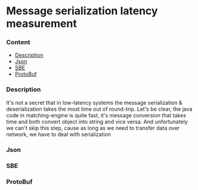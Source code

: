 # Message serialization latency measurement

### Content
* [Description](#description)
* [Json](#json)
* [SBE](#sbe)
* [ProtoBuf](#protobuf)

### Description
It's not a secret that in low-latency systems the message serialization & deserialization takes the most time out of round-trip. Let's be clear, the java code in matching-engine is quite fast, it's message conversion that takes time and both convert object into string and vice versa. And unfortunately we can't skip this step, cause as long as we need to transfer data over network, we have to deal with serialization

### Json


### SBE


### ProtoBuf
